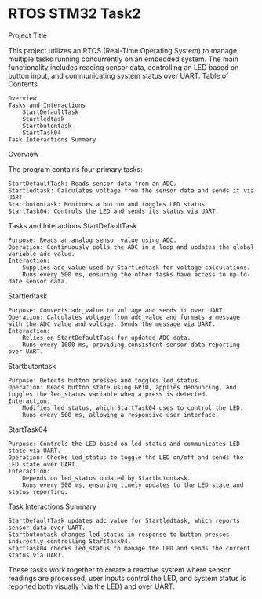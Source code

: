# RTOS STM32 Task2
Project Title

This project utilizes an RTOS (Real-Time Operating System) to manage multiple tasks running concurrently on an embedded system. The main functionality includes reading sensor data, controlling an LED based on button input, and communicating system status over UART.
Table of Contents

    Overview
    Tasks and Interactions
        StartDefaultTask
        Startledtask
        Startbutontask
        StartTask04
    Task Interactions Summary

Overview

The program contains four primary tasks:

    StartDefaultTask: Reads sensor data from an ADC.
    Startledtask: Calculates voltage from the sensor data and sends it via UART.
    Startbutontask: Monitors a button and toggles LED status.
    StartTask04: Controls the LED and sends its status via UART.

Tasks and Interactions
StartDefaultTask

    Purpose: Reads an analog sensor value using ADC.
    Operation: Continuously polls the ADC in a loop and updates the global variable adc_value.
    Interaction:
        Supplies adc_value used by Startledtask for voltage calculations.
        Runs every 500 ms, ensuring the other tasks have access to up-to-date sensor data.

Startledtask

    Purpose: Converts adc_value to voltage and sends it over UART.
    Operation: Calculates voltage from adc_value and formats a message with the ADC value and voltage. Sends the message via UART.
    Interaction:
        Relies on StartDefaultTask for updated ADC data.
        Runs every 1000 ms, providing consistent sensor data reporting over UART.

Startbutontask

    Purpose: Detects button presses and toggles led_status.
    Operation: Reads button state using GPIO, applies debouncing, and toggles the led_status variable when a press is detected.
    Interaction:
        Modifies led_status, which StartTask04 uses to control the LED.
        Runs every 500 ms, allowing a responsive user interface.

StartTask04

    Purpose: Controls the LED based on led_status and communicates LED state via UART.
    Operation: Checks led_status to toggle the LED on/off and sends the LED state over UART.
    Interaction:
        Depends on led_status updated by Startbutontask.
        Runs every 500 ms, ensuring timely updates to the LED state and status reporting.

Task Interactions Summary

    StartDefaultTask updates adc_value for Startledtask, which reports sensor data over UART.
    Startbutontask changes led_status in response to button presses, indirectly controlling StartTask04.
    StartTask04 checks led_status to manage the LED and sends the current status via UART.

These tasks work together to create a reactive system where sensor readings are processed, user inputs control the LED, and system status is reported both visually (via the LED) and over UART.
